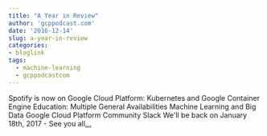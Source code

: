 ```yaml
---
title: "A Year in Review"
author: 'gcppodcast.com'
date: '2016-12-14'
slug: a-year-in-review
categories:
- bloglink
tags:
  - machine-learning
  - gcppodcastcom
---
```


Spotify is now on Google Cloud Platform: Kubernetes and Google Container Engine Education: Multiple General Availabilities Machine Learning and Big Data Google Cloud Platform Community Slack We'll be back on January 18th, 2017 - See you all[... <i class="fas fa-external-link-alt"></i>](https://www.gcppodcast.com/post/episode-56-a-year-in-review/)

